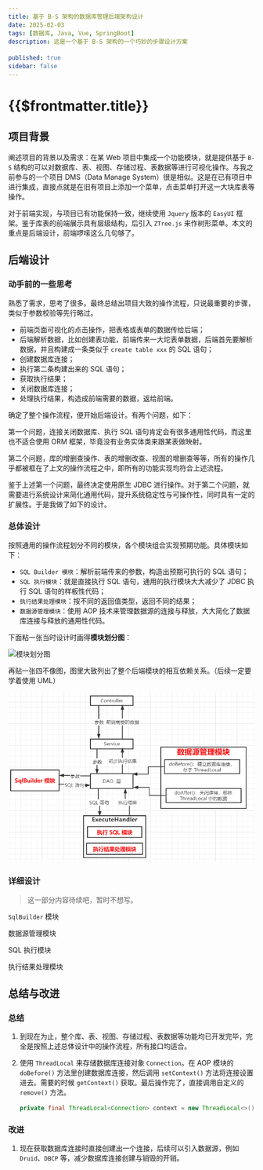 ```yaml
---
title: 基于 B-S 架构的数据库管理后端架构设计
date: 2025-02-03
tags: [数据库, Java, Vue, SpringBoot]
description: 这是一个基于 B-S 架构的一个巧妙的步骤设计方案

published: true
sidebar: false
---
```


# {{$frontmatter.title}}

## 项目背景

阐述项目的背景以及需求：在某 Web 项目中集成一个功能模块，就是提供基于 `B-S` 结构的可以对数据库、表、视图、存储过程、表数据等进行可视化操作。与我之前参与的一个项目 DMS（Data Manage System）很是相似。这是在已有项目中进行集成，直接点就是在旧有项目上添加一个菜单，点击菜单打开这一大块库表等操作。

对于前端实现，与项目已有功能保持一致，继续使用 `Jquery` 版本的 `EasyUI` 框架。鉴于库表的前端展示具有层级结构，后引入 `ZTree.js` 来作树形菜单。本文的重点是后端设计，前端啰嗦这么几句够了。

## 后端设计

### 动手前的一些思考

熟悉了需求，思考了很多。最终总结出项目大致的操作流程，只说最重要的步骤，类似于参数校验等先行略过。

- 前端页面可视化的点击操作，把表格或表单的数据传给后端；
- 后端解析数据，比如创建表功能，前端传来一大坨表单数据，后端首先要解析数据，并且构建成一条类似于 `create table xxx` 的 SQL 语句；
- 创建数据库连接；
- 执行第二条构建出来的 SQL 语句；
- 获取执行结果；
- 关闭数据库连接；
- 处理执行结果，构造成前端需要的数据，返给前端。

确定了整个操作流程，便开始后端设计。有两个问题，如下：

第一个问题，连接关闭数据库、执行 SQL 语句肯定会有很多通用性代码，而这里也不适合使用 ORM 框架，毕竟没有业务实体类来跟某表做映射。

第二个问题，库的增删查操作、表的增删改查、视图的增删查等等，所有的操作几乎都被框在了上文的操作流程之中，即所有的功能实现均符合上述流程。

鉴于上述第一个问题，最终决定使用原生 JDBC 进行操作。对于第二个问题，就需要进行系统设计来简化通用代码，提升系统稳定性与可操作性，同时具有一定的扩展性。于是我做了如下的设计。

### 总体设计

按照通用的操作流程划分不同的模块，各个模块组合实现预期功能。具体模块如下：

- `SQL Builder 模块`：解析前端传来的参数，构造出预期可执行的 SQL 语句；
- `SQL 执行模块`：就是直接执行 SQL 语句，通用的执行模块大大减少了 JDBC 执行 SQL 语句的样板性代码；
- `执行结果处理模块`：按不同的返回值类型，返回不同的结果；
- `数据源管理模块`：使用 AOP 技术来管理数据源的连接与释放，大大简化了数据库连接与释放的通用性代码。

下面粘一张当时设计时画得**模块划分图**：

![模块划分图](./images/DMS-设计.png)

再贴一张四不像图，图里大致列出了整个后端模块的相互依赖关系。（后续一定要学着使用 UML）

![模块依赖关系图](./images/DMS-后端.png)

### 详细设计

> 这一部分内容待续吧，暂时不想写。
>

`SqlBuilder` 模块

数据源管理模块

SQL 执行模块

执行结果处理模块

## 总结与改进

### 总结

1. 到现在为止，整个库、表、视图、存储过程、表数据等功能均已开发完毕，完全是按照上述总体设计中的操作流程，所有接口均适合。
2. 使用 `ThreadLocal` 来存储数据库连接对象 `Connection`。在 AOP 模块的 `doBefore()` 方法里创建数据库连接，然后调用 `setContext()` 方法将连接设置进去。需要的时候 `getContext()` 获取。最后操作完了，直接调用自定义的 `remove()` 方法。

    ```java
    private final ThreadLocal<Connection> context = new ThreadLocal<>();
    ```


### 改进

1. 现在获取数据库连接时直接创建出一个连接，后续可以引入数据源，例如 `Druid`、`DBCP` 等，减少数据库连接创建与销毁的开销。
